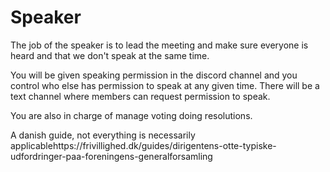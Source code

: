 # Speaker
The job of the speaker is to lead the meeting and make sure everyone is heard and that we don't speak at the same time.

You will be given speaking permission in the discord channel and you control who else has permission to speak at any given time. There will be a text channel where members can request permission to speak.

You are also in charge of manage voting doing resolutions.

A danish guide, not everything is necessarily applicablehttps://frivillighed.dk/guides/dirigentens-otte-typiske-udfordringer-paa-foreningens-generalforsamling